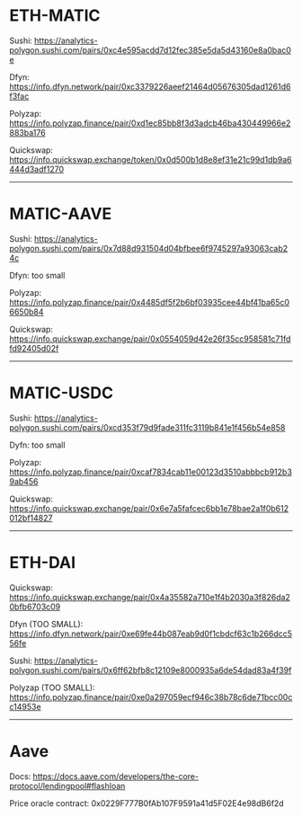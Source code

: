 # ETH-MATIC

Sushi:
https://analytics-polygon.sushi.com/pairs/0xc4e595acdd7d12fec385e5da5d43160e8a0bac0e

Dfyn:
https://info.dfyn.network/pair/0xc3379226aeef21464d05676305dad1261d6f3fac

Polyzap:
https://info.polyzap.finance/pair/0xd1ec85bb8f3d3adcb46ba430449966e2883ba176

Quickswap:
https://info.quickswap.exchange/token/0x0d500b1d8e8ef31e21c99d1db9a6444d3adf1270

---------------------------------

# MATIC-AAVE

Sushi:
https://analytics-polygon.sushi.com/pairs/0x7d88d931504d04bfbee6f9745297a93063cab24c

Dfyn: too small

Polyzap:
https://info.polyzap.finance/pair/0x4485df5f2b6bf03935cee44bf41ba65c06650b84

Quickswap:
https://info.quickswap.exchange/pair/0x0554059d42e26f35cc958581c71fdfd92405d02f


------------------------------

# MATIC-USDC

Sushi:
https://analytics-polygon.sushi.com/pairs/0xcd353f79d9fade311fc3119b841e1f456b54e858

Dyfn: too small

Polyzap:
https://info.polyzap.finance/pair/0xcaf7834cab11e00123d3510abbbcb912b39ab456

Quickswap:
https://info.quickswap.exchange/pair/0x6e7a5fafcec6bb1e78bae2a1f0b612012bf14827

------------------------------

# ETH-DAI

Quickswap:
https://info.quickswap.exchange/pair/0x4a35582a710e1f4b2030a3f826da20bfb6703c09

Dfyn (TOO SMALL):
https://info.dfyn.network/pair/0xe69fe44b087eab9d0f1cbdcf63c1b266dcc556fe

Sushi:
https://analytics-polygon.sushi.com/pairs/0x6ff62bfb8c12109e8000935a6de54dad83a4f39f

Polyzap (TOO SMALL):
https://info.polyzap.finance/pair/0xe0a297059ecf946c38b78c6de71bcc00cc14953e

------------------------------------

# Aave

Docs: https://docs.aave.com/developers/the-core-protocol/lendingpool#flashloan

Price oracle contract: 0x0229F777B0fAb107F9591a41d5F02E4e98dB6f2d